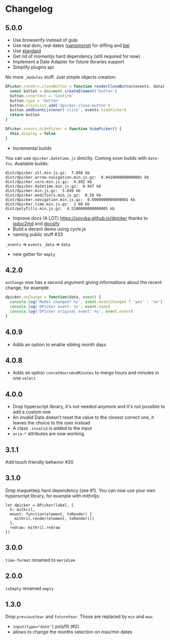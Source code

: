 # Changelog

## 5.0.0

- Use browserify instead of gulp
- Use real dom, real dates ([nanomorph](https://github.com/yoshuawuyts/nanomorph) for diffing and [bel](https://github.com/shama/bel)
- Use [standard](https://github.com/feross/standard)
- Get rid of momentjs hard dependency (still required for now)
- Implement a Date Adapter for future libraries support
- Simplify plugins api

No more `_modules` stuff. Just simple objects creation:

```javascript
DPicker.renders.closeButton = function renderCloseButton(events, data) {
  const button = document.createElement('button')
  button.innerText = 'Confirm'
  button.type = 'button'
  button.classList.add('dpicker-close-button')
  button.addEventListener('click', events.hidePicker)
  return button
}

DPicker.events.hidePicker = function hidePicker() {
  this.display = false
}
```

- Incremental builds

You can use `dpicker.datetime.js` directly. Coming soon builds with `date-fns`. Available builds:

```
dist/dpicker.all.min.js.gz:  7.698 kb
dist/dpicker.arrow-navigation.min.js.gz:  0.9410000000000001 kb
dist/dpicker.core.min.js.gz:  4.892 kb
dist/dpicker.datetime.min.js.gz:  6.947 kb
dist/dpicker.min.js.gz:  5.699 kb
dist/dpicker.modifiers.min.js.gz:  0.58 kb
dist/dpicker.navigation.min.js.gz:  0.6900000000000001 kb
dist/dpicker.time.min.js.gz:  2.08 kb
dist/polyfills.min.js.gz:  4.5200000000000005 kb
```

- Improve docs (A LOT) https://soyuka.github.io/dpicker thanks to [jsdoc2md](https://github.com/jsdoc2md/jsdoc-to-markdown) and [docsify](https://github.com/QingWei-Li/docsify/)
- Build a decent demo using cycle.js
- naming public stuff #33

`_events` => `events`
`_data` => `data`

- new getter for `empty`

## 4.2.0

`onChange` now has a second argument giving informations about the recent change, for example:

```javascript
dpicker.onChange = function(data, event) {
  console.log('Model changed? %s', event.modelChanged ? 'yes' : 'no')
  console.log('DPicker event: %s', event.name)
  console.log('DPicker original event: %s', event.event)
}
```

## 4.0.9

- Adds an option to enable sibling month days

## 4.0.8

- Adds an option `concatHoursAndMinutes` to merge hours and minutes in one `select`

## 4.0.0

- Drop hyperscript library, it's not needed anymore and it's not possible to add a custom one
- An invalid Date doesn't reset the value to the closest correct one, it leaves the choice to the user instead
- A class `.invalid` is added to the input
- `aria-*` attributes are now working

## 3.1.1

Add touch friendly behavior #20

## 3.1.0

Drop maquettejs hard dependency (see #1). You can now use your own hyperscript library, for example with mithriljs:

```
let dpicker = DPicker(label, {
  h: mithril,
  mount: function(element, toRender) {
    mithril.render(element, toRender())
  },
  redraw: mithril.redraw
})
```

## 3.0.0

`time-format` renamed to `meridiem`

## 2.0.0

`isEmpty` renamed `empty`

## 1.3.0

Drop `previousYear` and `futureYear`. Those are replaced by `min` and `max`:
- `input[type="date"]` polyfill (#2)
- allows to change the months selection on max/min dates
